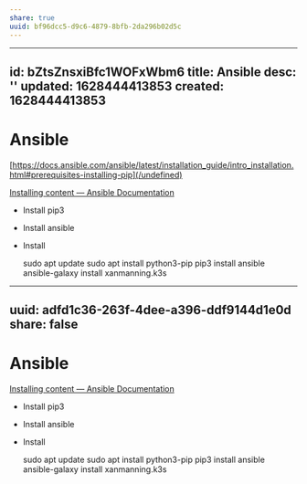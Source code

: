 ```yaml
---
share: true
uuid: bf96dcc5-d9c6-4879-8bfb-2da296b02d5c
---
```

---
id: bZtsZnsxiBfc1WOFxWbm6
title: Ansible
desc: ''
updated: 1628444413853
created: 1628444413853
---
# Ansible
[https://docs.ansible.com/ansible/latest/installation_guide/intro_installation.html#prerequisites-installing-pip](/undefined)

[Installing content — Ansible Documentation](https://galaxy.ansible.com/docs/using/installing.html)

*   Install pip3
*   Install ansible
*   Install

    sudo apt update
    sudo apt install python3-pip
    pip3 install ansible
    ansible-galaxy install xanmanning.k3s


---
uuid: adfd1c36-263f-4dee-a396-ddf9144d1e0d
share: false
---
# Ansible
[](https://docs.ansible.com/ansible/latest/installation_guide/intro_installation.html#prerequisites-installing-pip)

[Installing content — Ansible Documentation](https://galaxy.ansible.com/docs/using/installing.html)

*   Install pip3
*   Install ansible
*   Install

    sudo apt update
    sudo apt install python3-pip
    pip3 install ansible
    ansible-galaxy install xanmanning.k3s